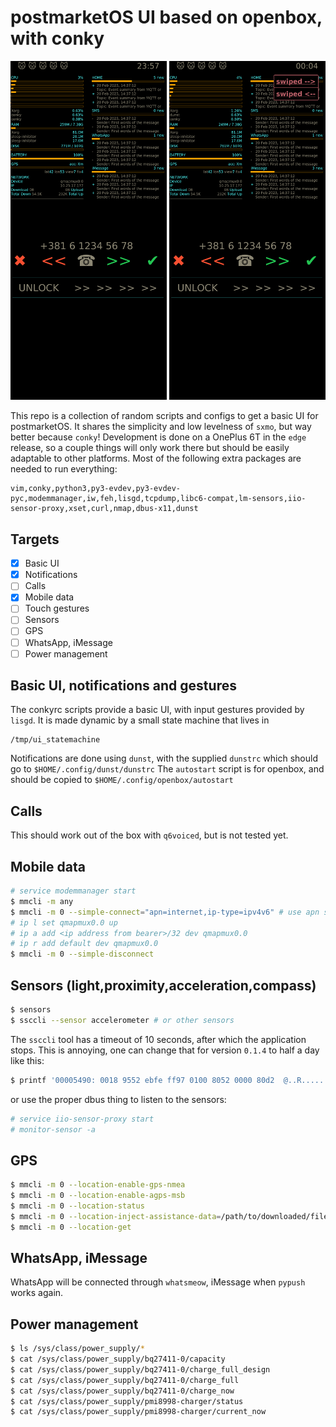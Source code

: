 # postmarketOS UI based on openbox, with conky
<img src="https://github.com/biemster/pmos-openbox-conky/blob/main/screenshot.png" width=250> <img src="https://github.com/biemster/pmos-openbox-conky/blob/main/screenshot2.png" width=250>

This repo is a collection of random scripts and configs to get a basic UI for postmarketOS.
It shares the simplicity and low levelness of `sxmo`, but way better because `conky`!
Development is done on a OnePlus 6T in the `edge` release, so a couple things will only work there but should
be easily adaptable to other platforms.
Most of the following extra packages are needed to run everything:
```
vim,conky,python3,py3-evdev,py3-evdev-pyc,modemmanager,iw,feh,lisgd,tcpdump,libc6-compat,lm-sensors,iio-sensor-proxy,xset,curl,nmap,dbus-x11,dunst
```

## Targets
- [x] Basic UI
- [x] Notifications
- [ ] Calls
- [x] Mobile data
- [ ] Touch gestures
- [ ] Sensors
- [ ] GPS
- [ ] WhatsApp, iMessage
- [ ] Power management

## Basic UI, notifications and gestures
The conkyrc scripts provide a basic UI, with input gestures provided by `lisgd`.
It is made dynamic by a small state machine that lives in
```
/tmp/ui_statemachine
```
Notifications are done using `dunst`, with the supplied `dunstrc` which should go to `$HOME/.config/dunst/dunstrc`
The `autostart` script is for openbox, and should be copied to `$HOME/.config/openbox/autostart`

## Calls
This should work out of the box with `q6voiced`, but is not tested yet.

## Mobile data
```bash
# service modemmanager start
$ mmcli -m any
$ mmcli -m 0 --simple-connect="apn=internet,ip-type=ipv4v6" # use apn settings specific for your provider
# ip l set qmapmux0.0 up
# ip a add <ip address from bearer>/32 dev qmapmux0.0
# ip r add default dev qmapmux0.0
$ mmcli -m 0 --simple-disconnect
```

## Sensors (light,proximity,acceleration,compass)
```bash
$ sensors
$ ssccli --sensor accelerometer # or other sensors
```
The `ssccli` tool has a timeout of 10 seconds, after which the application stops. This is annoying, one can change that for version `0.1.4` to half a day like this:
```bash
$ printf '00005490: 0018 9552 ebfe ff97 0100 8052 0000 80d2  @..R.......R....' | xxd -r - /usr/bin/ssccli
```
or use the proper dbus thing to listen to the sensors:
```bash
# service iio-sensor-proxy start
# monitor-sensor -a
```

## GPS
```bash
$ mmcli -m 0 --location-enable-gps-nmea
$ mmcli -m 0 --location-enable-agps-msb
$ mmcli -m 0 --location-status
$ mmcli -m 0 --location-inject-assistance-data=/path/to/downloaded/file
$ mmcli -m 0 --location-get
```

## WhatsApp, iMessage
WhatsApp will be connected through `whatsmeow`, iMessage when `pypush` works again.

## Power management
```bash
$ ls /sys/class/power_supply/*
$ cat /sys/class/power_supply/bq27411-0/capacity
$ cat /sys/class/power_supply/bq27411-0/charge_full_design
$ cat /sys/class/power_supply/bq27411-0/charge_full
$ cat /sys/class/power_supply/bq27411-0/charge_now
$ cat /sys/class/power_supply/pmi8998-charger/status 
$ cat /sys/class/power_supply/pmi8998-charger/current_now
```
